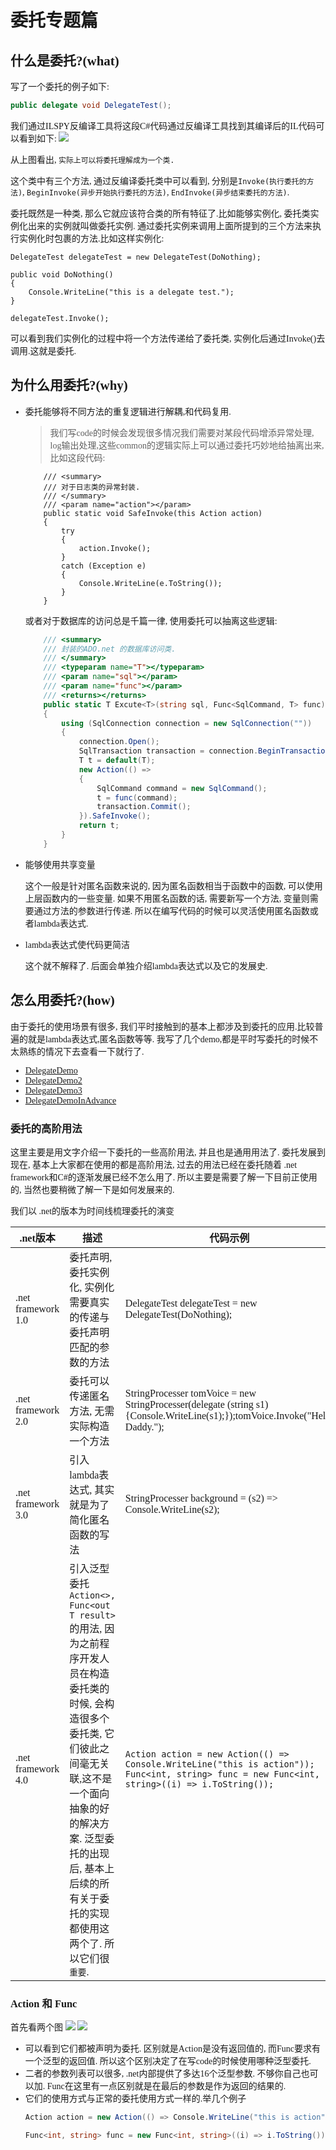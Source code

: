 # 委托专题篇

<font face="Microsoft YaHei">

## 什么是委托?(what)

写了一个委托的例子如下:
```csharp
public delegate void DelegateTest();
```
我们通过ILSPY反编译工具将这段C#代码通过反编译工具找到其编译后的IL代码可以看到如下:
![](https://img2018.cnblogs.com/blog/1216080/201904/1216080-20190409131854273-909791049.png)

从上图看出, `实际上可以将委托理解成为一个类. `

这个类中有三个方法, 通过反编译委托类中可以看到, 分别是`Invoke(执行委托的方法)`, `BeginInvoke(异步开始执行委托的方法)`, `EndInvoke(异步结束委托的方法)`.

委托既然是一种类, 那么它就应该符合类的所有特征了.比如能够实例化, 委托类实例化出来的实例就叫做委托实例. 通过委托实例来调用上面所提到的三个方法来执行实例化时包裹的方法.比如这样实例化:
```Csharp
DelegateTest delegateTest = new DelegateTest(DoNothing);

public void DoNothing()
{
    Console.WriteLine("this is a delegate test.");
}

delegateTest.Invoke();
```
可以看到我们实例化的过程中将一个方法传递给了委托类, 实例化后通过Invoke()去调用.这就是委托.


## 为什么用委托?(why)

- 委托能够将不同方法的重复逻辑进行解耦,和代码复用.
    >我们写code的时候会发现很多情况我们需要对某段代码增添异常处理, log输出处理,这些common的逻辑实际上可以通过委托巧妙地给抽离出来, 比如这段代码:
    ```Csharp
        /// <summary>
        /// 对于日志类的异常封装.
        /// </summary>
        /// <param name="action"></param>
        public static void SafeInvoke(this Action action)
        {
            try
            {
                action.Invoke();
            }
            catch (Exception e)
            {
                Console.WriteLine(e.ToString());
            }
        }    
    ```
    或者对于数据库的访问总是千篇一律, 使用委托可以抽离这些逻辑:
    ```c#
        /// <summary>
        /// 封装的ADO.net 的数据库访问类.
        /// </summary>
        /// <typeparam name="T"></typeparam>
        /// <param name="sql"></param>
        /// <param name="func"></param>
        /// <returns></returns>
        public static T Excute<T>(string sql, Func<SqlCommand, T> func)
        {
            using (SqlConnection connection = new SqlConnection(""))
            {
                connection.Open();
                SqlTransaction transaction = connection.BeginTransaction();
                T t = default(T);
                new Action(() =>
                {
                    SqlCommand command = new SqlCommand();
                    t = func(command);
                    transaction.Commit();
                }).SafeInvoke();
                return t;
            }
        }    
    ```
- 能够使用共享变量

    这个一般是针对匿名函数来说的, 因为匿名函数相当于函数中的函数, 可以使用上层函数内的一些变量. 如果不用匿名函数的话, 需要新写一个方法, 变量则需要通过方法的参数进行传递. 所以在编写代码的时候可以灵活使用匿名函数或者lambda表达式.
- lambda表达式使代码更简洁

    这个就不解释了. 后面会单独介绍lambda表达式以及它的发展史.

## 怎么用委托?(how)

由于委托的使用场景有很多, 我们平时接触到的基本上都涉及到委托的应用.比较普遍的就是lambda表达式,匿名函数等等. 我写了几个demo,都是平时写委托的时候不太熟练的情况下去查看一下就行了.

- [DelegateDemo](https://github.com/itdennis/DennisDemos/blob/master/DennisDemos/Demoes/Delegate_Demos/DelegateDemo.cs)
- [DelegateDemo2](https://github.com/itdennis/DennisDemos/blob/master/DennisDemos/Demoes/Delegate_Demos/DelegateDemo2.cs)
- [DelegateDemo3](https://github.com/itdennis/DennisDemos/blob/master/DennisDemos/Demoes/Delegate_Demos/DelegateDemo3.cs)
- [DelegateDemoInAdvance](https://github.com/itdennis/DennisDemos/blob/master/DennisDemos/Demoes/Delegate_Demos/DelegateDemoInAdvance.cs)

### 委托的高阶用法

这里主要是用文字介绍一下委托的一些高阶用法, 并且也是通用用法了. 委托发展到现在, 基本上大家都在使用的都是高阶用法, 过去的用法已经在委托随着 .net framework和C#的逐渐发展已经不怎么用了. 所以主要是需要了解一下目前正使用的, 当然也要稍微了解一下是如何发展来的.

我们以 .net的版本为时间线梳理委托的演变

.net版本| 描述 | 代码示例
---|---|---
.net framework 1.0 | 委托声明,委托实例化, 实例化需要真实的传递与委托声明匹配的参数的方法 | DelegateTest delegateTest = new DelegateTest(DoNothing);
.net framework 2.0 | 委托可以传递匿名方法, 无需实际构造一个方法 | StringProcesser tomVoice = new StringProcesser(delegate (string s1){Console.WriteLine(s1);});tomVoice.Invoke("Hello Daddy.");
.net framework 3.0 | 引入lambda表达式, 其实就是为了简化匿名函数的写法 | StringProcesser background = (s2) =>  Console.WriteLine(s2);
.net framework 4.0 | 引入泛型委托 `Action<>, Func<out T result>` 的用法, 因为之前程序开发人员在构造委托类的时候, 会构造很多个委托类, 它们彼此之间毫无关联,这不是一个面向抽象的好的解决方案. 泛型委托的出现后, 基本上后续的所有关于委托的实现都使用这两个了. 所以它们很`重要`. | `Action action = new Action(() => Console.WriteLine("this is action")); Func<int, string> func = new Func<int, string>((i) => i.ToString());`

### Action 和 Func

首先看两个图
![](https://img2018.cnblogs.com/blog/1216080/201904/1216080-20190409142725492-1174495082.png)
![](https://img2018.cnblogs.com/blog/1216080/201904/1216080-20190409142753880-1404331052.png)

- 可以看到它们都被声明为委托. 区别就是Action是没有返回值的, 而Func要求有一个泛型的返回值. 所以这个区别决定了在写code的时候使用哪种泛型委托. 
- 二者的参数列表可以很多, .net内部提供了多达16个泛型参数. 不够你自己也可以加. Func在这里有一点区别就是在最后的参数是作为返回的结果的.
- 它们的使用方式与正常的委托使用方式一样的.举几个例子
    ```c#
    Action action = new Action(() => Console.WriteLine("this is action"));

    Func<int, string> func = new Func<int, string>((i) => i.ToString());
    ```

</font>